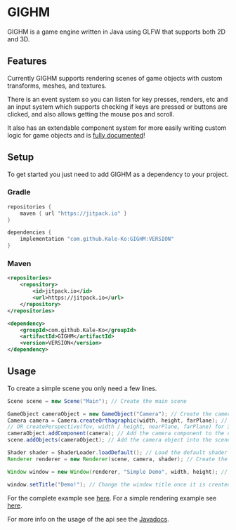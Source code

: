 # GIGHM

GIGHM is a game engine written in Java using GLFW that supports both 2D and 3D.

## Features

Currently GIGHM supports rendering scenes of game objects with custom transforms, meshes, and textures.

There is an event system so you can listen for key presses, renders, etc and an input system which supports checking if keys are pressed or buttons are clicked, and also allows getting the mouse pos and scroll.

It also has an extendable component system for more easily writing custom logic for game objects and is [fully documented](https://gighm.kaleko.ga/docs/)!

## Setup

To get started you just need to add GIGHM as a dependency to your project.

### Gradle

```gradle
repositories {
    maven { url "https://jitpack.io" }
}
```

```gradle
dependencies {
    implementation "com.github.Kale-Ko:GIGHM:VERSION"
}
```

### Maven

```xml
<repositories>
    <repository>
        <id>jitpack.io</id>
        <url>https://jitpack.io</url>
    </repository>
</repositories>
```

```xml
<dependency>
    <groupId>com.github.Kale-Ko</groupId>
    <artifactId>GIGHM</artifactId>
    <version>VERSION</version>
</dependency>
```

## Usage

To create a simple scene you only need a few lines.

```java
Scene scene = new Scene("Main"); // Create the main scene

GameObject cameraObject = new GameObject("Camera"); // Create the camera object
Camera camera = Camera.createOrthagraphic(width, height, farPlane); // Create the 2D camera component
// OR createPerspective(fov, width / height, nearPlane, farPlane) for 3D;
cameraObject.addComponent(camera); // Add the camera component to the camera object
scene.addObjects(cameraObject); // Add the camera object into the scene

Shader shader = ShaderLoader.loadDefault(); // Load the default shader
Renderer renderer = new Renderer(scene, camera, shader); // Create the renderer with the scene, camera, and shader

Window window = new Window(renderer, "Simple Demo", width, height); // Create the window with the render

window.setTitle("Demo!"); // Change the window title once it is created
```

For the complete example see [here](https://github.com/Kale-Ko/GIGHM/blob/master/src/main/java/io/github/kale_ko/gighm/tests/SimpleTest.java).
For a simple rendering example see [here](https://github.com/Kale-Ko/GIGHM/blob/master/src/main/java/io/github/kale_ko/gighm/tests/Renderer2DTest.java).

For more info on the usage of the api see the [Javadocs](https://gighm.kaleko.ga/docs/).

